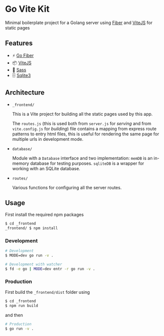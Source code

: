 # Go Vite Kit

Minimal boilerplate project for a Golang server using [Fiber](https://github.com/gofiber/fiber) and [ViteJS](https://vitejs.dev/) for static pages

## Features

-   ⚡️ [Go Fiber](https://github.com/gofiber/fiber)
-   📦 [ViteJS](http://vitejs.dev/)
-   🎨 [Sass](https://sass-lang.com/)
-   🗄️ [Sqlite3](https://github.com/mattn/go-sqlite3)

## Architecture

-   `_frontend/`

    This is a Vite project for building all the static pages used by this app.

    The `routes.js` (this is used both from `server.js` for _serving_ and from `vite.config.js` for _building_) file contains a mapping from express route patterns to entry html files, this is useful for rendering the same page for multiple urls in development mode.

-   `database/`

    Module with a `Database` interface and two implementation: `memDB` is an in-memory database for testing purposes. `sqliteDB` is a wrapper for working with an SQLite database.

-   `routes/`

    Various functions for configuring all the server routes.

## Usage

First install the required npm packages

```bash
$ cd _frontend
_frontend/ $ npm install
```

### Development

```bash
# Development
$ MODE=dev go run -v .

# Development with watcher
$ fd -e go | MODE=dev entr -r go run -v .
```

### Production

First build the `_frontend/dist` folder using

```bash
$ cd _frontend
$ npm run build
```

and then

```bash
# Production
$ go run -v .
```
